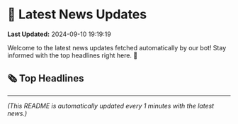 # 📰 Latest News Updates
**Last Updated:** 2024-09-10 19:19:19

Welcome to the latest news updates fetched automatically by our bot! Stay informed with the top headlines right here. 🚀

## 🗞️ Top Headlines

---
*(This README is automatically updated every 1 minutes with the latest news.)*
